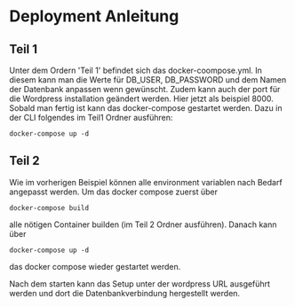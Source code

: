 # Deployment Anleitung

## Teil 1
Unter dem Ordern 'Teil 1' befindet sich das docker-coompose.yml. In diesem kann man die Werte für DB_USER, DB_PASSWORD und dem Namen der Datenbank anpassen wenn gewünscht. Zudem kann auch der port für die Wordpress installation geändert werden. Hier jetzt als beispiel 8000. Sobald man fertig ist kann das docker-compose gestartet werden. Dazu in der CLI folgendes im Teil1 Ordner ausführen:
```
docker-compose up -d
```

## Teil 2
Wie im vorherigen Beispiel können alle environment variablen nach Bedarf angepasst werden. Um das docker compose zuerst über 

```
docker-compose build
```
alle nötigen Container builden (im Teil 2 Ordner ausführen).
Danach kann über 
```
docker-compose up -d
```
das docker compose wieder gestartet werden.

Nach dem starten kann das Setup unter der wordpress URL ausgeführt werden und dort die Datenbankverbindung hergestellt werden.